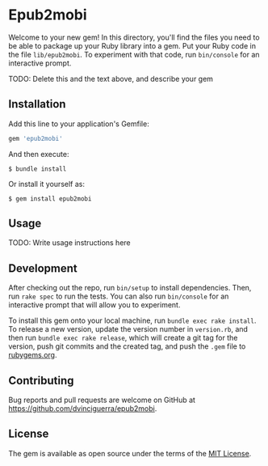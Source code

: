 # Epub2mobi

Welcome to your new gem! In this directory, you'll find the files you need to be able to package up your Ruby library into a gem. Put your Ruby code in the file `lib/epub2mobi`. To experiment with that code, run `bin/console` for an interactive prompt.

TODO: Delete this and the text above, and describe your gem

## Installation

Add this line to your application's Gemfile:

```ruby
gem 'epub2mobi'
```

And then execute:

    $ bundle install

Or install it yourself as:

    $ gem install epub2mobi

## Usage

TODO: Write usage instructions here

## Development

After checking out the repo, run `bin/setup` to install dependencies. Then, run `rake spec` to run the tests. You can also run `bin/console` for an interactive prompt that will allow you to experiment.

To install this gem onto your local machine, run `bundle exec rake install`. To release a new version, update the version number in `version.rb`, and then run `bundle exec rake release`, which will create a git tag for the version, push git commits and the created tag, and push the `.gem` file to [rubygems.org](https://rubygems.org).

## Contributing

Bug reports and pull requests are welcome on GitHub at https://github.com/dvinciguerra/epub2mobi.

## License

The gem is available as open source under the terms of the [MIT License](https://opensource.org/licenses/MIT).
